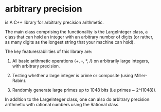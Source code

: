 # arbitrary precision

<precision> is A C++ library for arbitrary precision arithmetic.

The main class comprising the functionality is the LargeInteger class,
a class that can hold an integer with an arbitrary number of digits
(or rather, as many digits as the longest string that your machine can hold).

The key features/abilities of this library are:

1. All basic arithmetic operations (+, -, \*, /) on arbitrarily large integers,
   with arbitrary precision.

2. Testing whether a large integer is prime or composite (using Miller-Rabin).

3. Randomly generate large primes up to 1048 bits (i.e primes ~ 2^(1048)).

In addition to the LargeInteger class, one can also do arbitrary precision
arithmetic with rational numbers using the Rational class.
